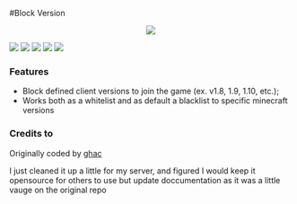 #Block Version
<p align="center">
  <img src="https://static.spigotmc.org/styles/spigot/xenresource/resource_icon.png" />
</p>


![](https://img.shields.io/github/issues/wildcodefox/BlockVersion) ![](https://img.shields.io/github/forks/wildcodefox/BlockVersion) ![](https://img.shields.io/github/stars/wildcodefox/BlockVersion) ![](https://img.shields.io/github/license/wildcodefox/BlockVersion) ![](https://img.shields.io/github/issues/wildcodefox/BlockVersion)
### Features

- Block defined client versions to join the game (ex. v1.8, 1.9, 1.10, etc.);
- Works both as a whitelist and as default a blacklist to specific minecraft versions


### Credits to 
 Originally coded by [ghac](https://www.spigotmc.org/resources/blockversion-for-protocolsupport.21202/)

I just cleaned it up a little for my server, and figured I would keep it opensource for others to use but update doccumentation as it was a little vauge on the original repo
